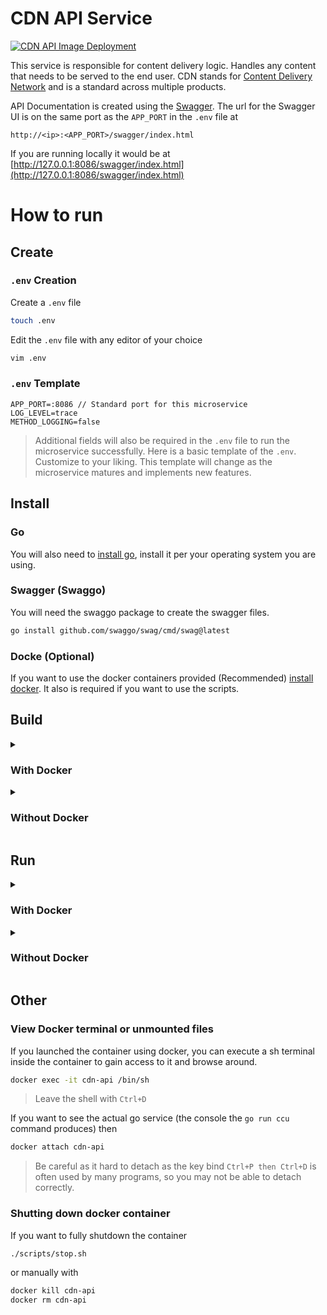 # CDN API Service

[![CDN API Image Deployment](https://github.com/Cancer-Classification-UI/CDN-API-Service/actions/workflows/docker-image.yml/badge.svg?branch=main)](https://github.com/Cancer-Classification-UI/CDN-API-Service/actions/workflows/docker-image.yml)

This service is responsible for content delivery logic. Handles any content that needs to be served to the end user. CDN stands for [Content Delivery Network](https://en.wikipedia.org/wiki/Content_delivery_network) and is a standard across multiple products.

API Documentation is created using the [Swagger](https://swagger.io/). The url for the Swagger UI is on the same port as the `APP_PORT` in the `.env` file at 

```
http://<ip>:<APP_PORT>/swagger/index.html
``` 

If you are running locally it would be at [http://127.0.0.1:8086/swagger/index.html](http://127.0.0.1:8086/swagger/index.html)

# How to run

## Create
### `.env` Creation
Create a `.env` file
```bash
touch .env
```
Edit the `.env` file with any editor of your choice
```bash
vim .env
```

### `.env` Template
```
APP_PORT=:8086 // Standard port for this microservice
LOG_LEVEL=trace
METHOD_LOGGING=false
```
> Additional fields will also be required in the `.env` file to run the microservice successfully. Here is a basic template of the `.env`. Customize to your liking. This template will change as the microservice matures and implements new features.

## Install

### Go
You will also need to [install go](https://go.dev/doc/install), install it per your operating system you are using.

### Swagger (Swaggo)
You will need the swaggo package to create the swagger files.
```bash
go install github.com/swaggo/swag/cmd/swag@latest
```

### Docke (Optional)
If you want to use the docker containers provided (Recommended) [install docker](https://www.docker.com/get-started/). It also is required if you want to use the scripts.

## Build
<details close>
<summary><h3>With Docker</h3></summary>
<br>

```bash
docker build -t ccu-cdn-api .
swag init
```
</details>

<details close>
<summary><h3>Without Docker</h3></summary>
<br>

```bash
go build
swag init
```
</details>

## Run
<details close>
<summary><h3>With Docker</h3></summary>
<br>

Make sure you have a `log.txt` file in the repo directory, otherwise it wont be able to attach the log.txt and will give a warning and sometimes even an error
```bash
touch log.txt
```
Then run the docker image
```bash
./scripts/start.sh
```
or manually with
```bash
docker run -d -p $(cat .env | grep APP_PORT= | cut -d: -f2 | awk '/^/ { print $1":"$1 }') -v $(pwd)/log.txt:/usr/src/app/log.txt --name cdn-api ccu-cdn-api
```
</details>

<details close>
<summary><h3>Without Docker</h3></summary>
<br>

```bash
go run ccu
```
or if you dont want to build
```bash
go run main.go
```
## (Optional) Update package checksums and download dependencies
```bash
go mod tidy
``` 
</details>

## Other

### View Docker terminal or unmounted files
If you launched the container using docker, you can execute a sh terminal inside the container to gain access to it and browse around.
```bash
docker exec -it cdn-api /bin/sh
```
>Leave the shell with `Ctrl+D`

If you want to see the actual go service (the console the `go run ccu` command produces) then
```bash
docker attach cdn-api
```
> Be careful as it hard to detach as the key bind `Ctrl+P then Ctrl+D` is often used by many programs, so you may not be able to detach correctly.

### Shutting down docker container
If you want to fully shutdown the container
```bash
./scripts/stop.sh
```
or manually with
```bash
docker kill cdn-api
docker rm cdn-api
```

